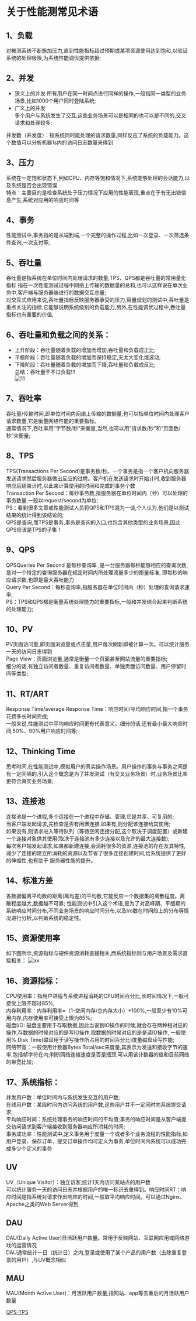 # 关于性能测常见术语
## 1、负载
对被测系统不断施加压力,直到性能指标超过预期或某项资源使用达到饱和,以验证系统的处理极限,为系统性能调优提供依据;

## 2、并发
   - 狭义上的并发
     所有用户在同一时间点进行同样的操作,一般指同一类型的业务场景,比如1000个用户同时登陆系统;  
   - 广义上的并发  
    多个用户与系统发生了交互,这些业务场景可以是相同的也可以是不同的,交叉请求和处理较多;   
    
   并发数（并发度）：指系统同时能处理的请求数量,同样反应了系统的负载能力。这个数值可以分析机器1s内的访问日志数量来得到  

## 3、压力
系统在一定饱和状态下,例如CPU、内存等饱和情况下,系统能够处理的会话能力,以及系统是否会出现错误  
特点：主要目的是检查系统处于压力情况下应用的性能表现,重点在于有无出错信息产生,系统对应用的响应时间等  

## 4、事务
性能测试中,事务指的是从端到端,一个完整的操作过程,比如一次登录、一次筛选条件查询,一次支付等;

## 5、吞吐量
吞吐量是指系统在单位时间内处理请求的数量,TPS、QPS都是吞吐量的常用量化指标
指在一次性能测试过程中网络上传输的数据量的总和,也可以这样说在单次业务中,客户端与服务器端进行的数据交互总量;  
对交互式应用来说,吞吐量指标反映服务器承受的压力,容量规划的测试中,吞吐量是重点关注的指标,它能够说明系统级别的负载能力,另外,在性能调优过程中,吞吐量指标也有重要的价值;  

## 6、吞吐量和负载之间的关系：
- 上升阶段：吞吐量随着负载的增加而增加,吞吐量和负载成正比;  
- 平稳阶段：吞吐量随着负载的增加而保持稳定,无太大变化或波动; 
- 下降阶段：吞吐量随着负载的增加而下降,吞吐量和负载成反比;  
总结：吞吐量干不过负载!!!  
![11](https://p3-sign.toutiaoimg.com/tos-cn-i-qvj2lq49k0/aecfd5033ed2475b96c5302ce3e14a41~noop.image?_iz=58558&from=article.pc_detail&x-expires=1678949352&x-signature=nXoGX8ynz7zvTEoggLtWLZ7Ve4g%3D)


## 7、吞吐率
吞吐量/传输时间,即单位时间内网络上传输的数据量,也可以指单位时间内处理客户请求数量,它是衡量网络性能的重要指标。  
通常情况下,吞吐率用“字节数/秒”来衡量,当然,也可以用“请求数/秒”和“页面数/秒”来衡量;  

## 8、TPS
TPS(Transactions Per Second)是事务数/秒。一个事务是指一个客户机向服务器发送请求然后服务器做出反应的过程。客户机在发送请求时开始计时,收到服务器响应后结束计时,以此来计算使用的时间和完成的事务个数  
Transaction Per Second：每秒事务数,指服务器在单位时间内（秒）可以处理的事务数量,一般以request/second为单位;  
PS：看到很多文章或性能测试人员将QPS和TPS混为一谈,个人认为,他们是以测试结果的统计得到该结论的;  
QPS是查询,而TPS是事务,事务是查询的入口,也包含其他类型的业务场景,因此QPS应该是TPS的子集！  

## 9、QPS
QPSQueries Per Second 是每秒查询率 ,是一台服务器每秒能够相应的查询次数,是对一个特定的查询服务器在规定时间内所处理流量多少的衡量标准, 即每秒的响应请求数,也即是最大吞吐能力  
Query Per Second：每秒查询率,指服务器在单位时间内（秒）处理的查询请求速率;  
PS：TPS和QPS都是衡量系统处理能力的重要指标,一般和并发结合起来判断系统的处理能力;  

## 10、PV
PV页面访问量,即页面浏览量或点击量,用户每次刷新即被计算一次。可以统计服务一天的访问日志得到  
Page View：页面浏览量,通常是衡量一个页面甚至网站流量的重要指标;   
细分的话,有独立访问者数量、重复访问者数量、单独页面访问数量、用户停留时间等类型;

## 11、RT/ART
Response Time/average Response Time：响应时间/平均响应时间,指一个事务花费多长时间完成;  
一般来说,性能测试中平均响应时间更有代表意义。细分的话,还有最小最大响应时间,50%、90%用户响应时间等;

## 12、Thinking Time
思考时间,在性能测试中,模拟用户的真实操作场景。用户操作的事务与事务之间是有一定间隔的,引入这个概念是为了并发测试（有交叉业务场景）时,业务场景比率更符合真实业务场景;

## 13、连接池
连接池是一个进程,多个连接在一个进程中存储、管理,它是共享、可复用的;  
当客户端发起请求,先检查是否有闲置连接,如果有,则分配该连接给其使用;  
如果没有,则请求进入等待队列（等待空闲连接分配,这个取决于调度配置）或新建一个连接对象供其使用(取决于连接池有多少连接以及允许的最大连接数);  
每次客户端发起请求,如果都新建连接,会消耗很多的资源,连接池的存在及其特性,减少了连接的建立所消耗的资源以及节省了很多连接创建时间,给系统提供了更好的伸缩性,也有助于
服务器性能的提升。  

## 14、标准方差
各数据偏离平均数的距离(离均差)的平均数,它能反应一个数据集的离散程度。离散程度越大,数据越不可靠; 
性能测试中引入这个术语,是为了对高峰期、平缓期的系统响应时间分布,不同业务场景的响应时间分布,以及I/o数在时间段上的分布等情况进行分析,以判断系统的稳定性。

## 15、资源使用率
如下图所示,资源指标与硬件资源消耗直接相关,而系统指标则与用户场景及需求直接相关：
![xx](https://p3-sign.toutiaoimg.com/tos-cn-i-qvj2lq49k0/dc33a6819ae24ab9ad44322ab6128b4c~noop.image?_iz=58558&from=article.pc_detail&x-expires=1678949352&x-signature=nZMminQDaBEG3gjk4xs3gUT4AKk%3D)    

## 16、资源指标：
CPU使用率：指用户进程与系统进程消耗的CPU时间百分比,长时间情况下,一般可接受上限不超过85%;   
内存利用率：内存利用率=（1-空闲内存/总内存大小）*100%,一般至少有10%可用内存,内存使用率可接受上限为85%;   
磁盘I/O: 磁盘主要用于存取数据,因此当说到IO操作的时候,就会存在两种相对应的操作,存数据的时候对应的是写IO操作,取数据的时候对应的是是读IO操作,
一般使用% Disk Time(磁盘用于读写操作所占用的时间百分比)度量磁盘读写性能;  
网络带宽：一般使用计数器Bytes Total/sec来度量,其表示为发送和接收字节的速率,包括帧字符在内;判断网络连接速度是否是瓶颈,可以用该计数器的值和目前网络的带宽比较;

## 17、系统指标：
并发用户数：单位时间内与系统发生交互的用户数;  
在线用户数：某段时间内访问系统的用户数,这些用户并不一定同时向系统提交请求;   
平均响应时间：系统处理事务的响应时间的平均值;事务的响应时间是从客户端提交访问请求到客户端接收到服务器响应所消耗的时间;  
事务成功率：性能测试中,定义事务用于度量一个或者多个业务流程的性能指标,如用户登录、保存订单、提交订单操作均可定义为事务,单位时间内系统可以成功完成多少个定义的事务  

## UV
UV（Unique Visitor）：独立访客,统计1天内访问某站点的用户数   
可以统计服务一天的访问日志并根据用户的唯一标识去重得到。响应时间RT：响应时间是指系统对请求作出响应的时间,一般取平均响应时间。可以通过Nginx、Apache之类的Web Server得到  

## DAU
DAU(Daily Active User)日活跃用户数量。常用于反映网站、互联网应用或网络游戏的运营情况  
DAU通常统计一日（统计日）之内,登录或使用了某个产品的用户数（去除重复登录的用户）,与UV概念相似  

## MAU
MAU(Month Active User)：月活跃用户数量,指网站、app等去重后的月活跃用户数量

[QPS-TPS](https://www.toutiao.com/article/7207741049845039627/)  

